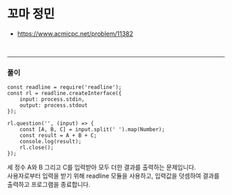 # 꼬마 정민
- https://www.acmicpc.net/problem/11382
<br>

---
### 풀이
```
const readline = require('readline');
const rl = readline.createInterface({
    input: process.stdin,
    output: process.stdout
});

rl.question('', (input) => {
    const [A, B, C] = input.split(' ').map(Number);
    const result = A + B + C;
    console.log(result);
    rl.close();
});
```
세 정수 A와 B 그리고 C를 입력받아 모두 더한 결과를 출력하는 문제입니다. 
<br>
사용자로부터 입력을 받기 위해 readline 모듈을 사용하고, 입력값을 덧셈하여 결과를 출력하고 프로그램을 종료합니다.